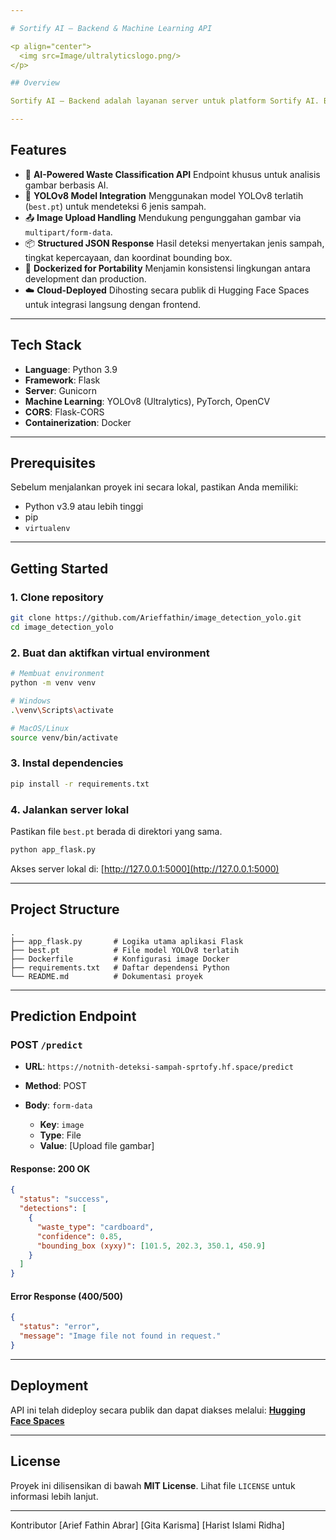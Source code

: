 ```yaml
---

# Sortify AI – Backend & Machine Learning API

<p align="center">
  <img src=Image/ultralyticslogo.png/>
</p>

## Overview

Sortify AI – Backend adalah layanan server untuk platform Sortify AI. Backend ini melayani model deteksi sampah berbasis YOLOv8 melalui REST API, memproses gambar yang diunggah, dan mengembalikan hasil klasifikasi dalam format JSON. Aplikasi ini dikontainerisasi dengan Docker dan dideploy di **Hugging Face Spaces** untuk kemudahan distribusi dan skalabilitas.

---
```


## Features

* 🤖 **AI-Powered Waste Classification API**
  Endpoint khusus untuk analisis gambar berbasis AI.
* 🧠 **YOLOv8 Model Integration**
  Menggunakan model YOLOv8 terlatih (`best.pt`) untuk mendeteksi 6 jenis sampah.
* 📤 **Image Upload Handling**
  Mendukung pengunggahan gambar via `multipart/form-data`.
* 📦 **Structured JSON Response**
  Hasil deteksi menyertakan jenis sampah, tingkat kepercayaan, dan koordinat bounding box.
* 🐳 **Dockerized for Portability**
  Menjamin konsistensi lingkungan antara development dan production.
* ☁️ **Cloud-Deployed**
  Dihosting secara publik di Hugging Face Spaces untuk integrasi langsung dengan frontend.

---

## Tech Stack

* **Language**: Python 3.9
* **Framework**: Flask
* **Server**: Gunicorn
* **Machine Learning**: YOLOv8 (Ultralytics), PyTorch, OpenCV
* **CORS**: Flask-CORS
* **Containerization**: Docker

---

## Prerequisites

Sebelum menjalankan proyek ini secara lokal, pastikan Anda memiliki:

* Python v3.9 atau lebih tinggi
* pip 
* `virtualenv` 

---

## Getting Started

### 1. Clone repository

```bash
git clone https://github.com/Arieffathin/image_detection_yolo.git
cd image_detection_yolo
```

### 2. Buat dan aktifkan virtual environment

```bash
# Membuat environment
python -m venv venv

# Windows
.\venv\Scripts\activate

# MacOS/Linux
source venv/bin/activate
```

### 3. Instal dependencies

```bash
pip install -r requirements.txt
```

### 4. Jalankan server lokal

Pastikan file `best.pt` berada di direktori yang sama.

```bash
python app_flask.py
```

Akses server lokal di: [http://127.0.0.1:5000](http://127.0.0.1:5000)

---

## Project Structure

```
.
├── app_flask.py       # Logika utama aplikasi Flask
├── best.pt            # File model YOLOv8 terlatih
├── Dockerfile         # Konfigurasi image Docker
├── requirements.txt   # Daftar dependensi Python
└── README.md          # Dokumentasi proyek
```

---

## Prediction Endpoint

### POST `/predict`

* **URL**:
  `https://notnith-deteksi-sampah-sprtofy.hf.space/predict`
* **Method**: POST
* **Body**: `form-data`

  * **Key**: `image`
  * **Type**: File
  * **Value**: \[Upload file gambar]

####  Response: 200 OK

```json
{
  "status": "success",
  "detections": [
    {
      "waste_type": "cardboard",
      "confidence": 0.85,
      "bounding_box (xyxy)": [101.5, 202.3, 350.1, 450.9]
    }
  ]
}
```

####  Error Response (400/500)

```json
{
  "status": "error",
  "message": "Image file not found in request."
}
```

---

## Deployment

API ini telah dideploy secara publik dan dapat diakses melalui:
**[Hugging Face Spaces](https://huggingface.co/spaces/Notnith/Deteksi-sampah_sprtofy)**



---

## License

Proyek ini dilisensikan di bawah **MIT License**. Lihat file `LICENSE` untuk informasi lebih lanjut.

---

Kontributor [Arief Fathin Abrar] [Gita Karisma] [Harist Islami Ridha]
